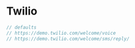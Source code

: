 # Twilio

```js
// defaults
// https://demo.twilio.com/welcome/voice
// https://demo.twilio.com/welcome/sms/reply/
```
